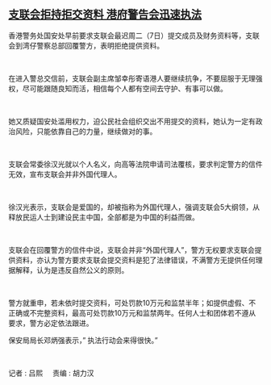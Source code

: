 <!--1631006905000-->
[支联会拒持拒交资料   港府警告会迅速执法](https://www.rfa.org/mandarin/yataibaodao/gangtai/al-09072021052811.html)
------

<p>香港警务处国安处早前要求支联会最迟周二（7日）提交成员及财务资料等，支联会到湾仔警察总部回覆警方，表明拒绝提供资料。</p><p> </p><p>在进入警总交信前，支联会副主席邹幸彤寄语港人要继续抗争，不要屈服于无理强权，尽可能跟随良知而活，相信每个人都有空间去守护、有事可以做。</p><p> </p><p>她又质疑国安处滥用权力，迫公民社会组织交出不用提交的资料，她认为一定有政治风险，只能依靠自己的力量，继续做对的事。</p><p> </p><p>支联会常委徐汉光就以个人名义，向高等法院申请司法覆核，要求判定警方的信件无效，宣布支联会并非外国代理人。</p><p> </p><p>徐汉光表示，支联会是爱国的，却被指称为外国代理人，强调支联会5大纲领，从释放民运人士到建设民主中国，全部都是为中国的利益而做。</p><p> </p><p>支联会在回覆警方的信件中说，支联会并非“外国代理人”，警方无权要求支联会提供资料，亦认为警方要求支联会提交资料是犯了法律错误，不满警方无提供任何理据解释，认为是违反自然公义的原则。</p><p> </p><p>警方就重申，若未依时提交资料，可处罚款10万元和监禁半年；如提供虚假、不正确或不完整资料，最高可处罚款10万元和监禁两年。任何人士和团体若不遵从要求，警方必定依法跟进。</p><p>保安局局长邓炳强表示，” 执法行动会来得很快。”</p><p> </p><p>记者 : 吕熙     责编 : 胡力汉</p>
